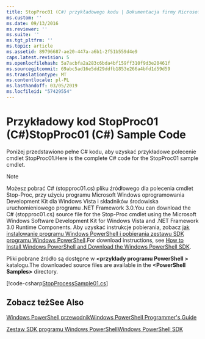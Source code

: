 ```yaml
---
title: StopProc01 (C#) przykładowego kodu | Dokumentacja firmy Microsoft
ms.custom: ''
ms.date: 09/13/2016
ms.reviewer: ''
ms.suite: ''
ms.tgt_pltfrm: ''
ms.topic: article
ms.assetid: 89796687-ae20-447a-a6b1-2f51b559d4e9
caps.latest.revision: 5
ms.openlocfilehash: 5a7acbfa2a283c6bda4bf159ff310f9d3e20461f
ms.sourcegitcommit: 69abc5ad16e5dd29ddfb1853e266a4bfd1d59d59
ms.translationtype: MT
ms.contentlocale: pl-PL
ms.lasthandoff: 03/05/2019
ms.locfileid: "57429554"
---
```

# <a name="stopproc01-c-sample-code"></a><span data-ttu-id="c6f23-102">Przykładowy kod StopProc01 (C#)</span><span class="sxs-lookup"><span data-stu-id="c6f23-102">StopProc01 (C#) Sample Code</span></span>

<span data-ttu-id="c6f23-103">Poniżej przedstawiono pełne C# kodu, aby uzyskać przykładowe polecenie cmdlet StopProc01.</span><span class="sxs-lookup"><span data-stu-id="c6f23-103">Here is the complete C# code for the StopProc01 sample cmdlet.</span></span>

> [!NOTE]
> <span data-ttu-id="c6f23-104">Możesz pobrać C# (stopproc01.cs) pliku źródłowego dla polecenia cmdlet Stop-Proc, przy użyciu programu Microsoft Windows oprogramowania Development Kit dla Windows Vista i składników środowiska uruchomieniowego programu .NET Framework 3.0.</span><span class="sxs-lookup"><span data-stu-id="c6f23-104">You can download the C# (stopproc01.cs) source file for the Stop-Proc cmdlet using the Microsoft Windows Software Development Kit for Windows Vista and .NET Framework 3.0 Runtime Components.</span></span> <span data-ttu-id="c6f23-105">Aby uzyskać instrukcje pobierania, zobacz [jak instalowanie programu Windows PowerShell i pobierania zestawu SDK programu Windows PowerShell](/powershell/developer/installing-the-windows-powershell-sdk).</span><span class="sxs-lookup"><span data-stu-id="c6f23-105">For download instructions, see [How to Install Windows PowerShell and Download the Windows PowerShell SDK](/powershell/developer/installing-the-windows-powershell-sdk).</span></span>
>
> <span data-ttu-id="c6f23-106">Pliki pobrane źródło są dostępne w  **\<przykłady programu PowerShell >** katalogu.</span><span class="sxs-lookup"><span data-stu-id="c6f23-106">The downloaded source files are available in the **\<PowerShell Samples>** directory.</span></span>

[!code-csharp[StopProcessSample01.cs](../../powershell-sdk-samples/SDK-2.0/csharp/StopProcessSample01/StopProcessSample01.cs#L11-L212 "StopProcessSample01.cs")]

## <a name="see-also"></a><span data-ttu-id="c6f23-107">Zobacz też</span><span class="sxs-lookup"><span data-stu-id="c6f23-107">See Also</span></span>

[<span data-ttu-id="c6f23-108">Windows PowerShell przewodnik</span><span class="sxs-lookup"><span data-stu-id="c6f23-108">Windows PowerShell Programmer's Guide</span></span>](./windows-powershell-programmer-s-guide.md)

[<span data-ttu-id="c6f23-109">Zestaw SDK programu Windows PowerShell</span><span class="sxs-lookup"><span data-stu-id="c6f23-109">Windows PowerShell SDK</span></span>](../windows-powershell-reference.md)